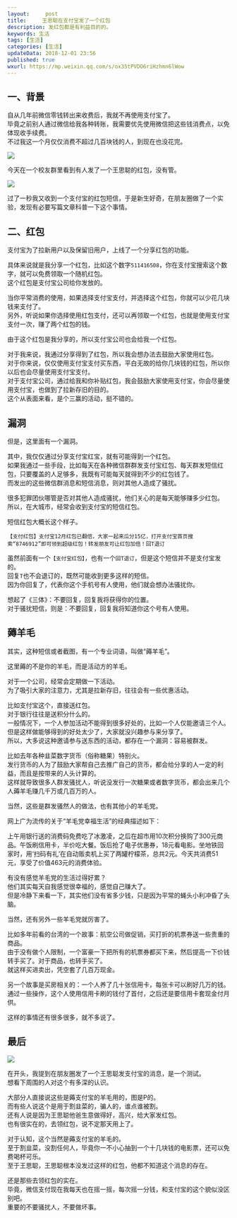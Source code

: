 ```yaml
---   
layout:     post  
title:     王思聪在支付宝发了一个红包
description: 发红包都是有利益目的的。 
keywords: 生活
tags: [生活]  
categories: [生活]  
updateData: 2018-12-01 23:56  
published: true   
wxurl: https://mp.weixin.qq.com/s/ox35tPVDO6riHzhmn6lWow  
---  
```


 


## 一、背景


自从几年前微信零钱转出来收费后，我就不再使用支付宝了。  
毕竟之前别人通过微信给我各种转账，我需要优先使用微信把这些钱消费点，以免体现收手续费。  
不过我这一个月仅仅消费不超过几百块钱的人，到现在也没花完。  

![](http://res2018.tiankonguse.com/images/2018/12/20181201233800.png)  


今天在一个校友群里看到有人发了一个王思聪的红包，没有管。  

![](http://res2018.tiankonguse.com/images/2018/12/20181201233939.jpg)

过了一秒我又收到一个支付宝的红包短信，于是新生好奇，在朋友圈做了一个实验，发现有必要写篇文章科普一下这个事情。  



## 二、红包


支付宝为了拉新用户以及保留旧用户，上线了一个分享红包的功能。  


具体来说就是我分享一个红包，比如这个数字`511416508`，你在支付宝搜索这个数字，就可以免费领取一个随机红包。  
这个红包是支付宝公司给你发放的。  


当你平常消费的使用，如果选择支付宝支付，并选择这个红包，你就可以少花几块钱来支付了。  
另外，听说如果你选择使用红包支付，还可以再领取一个红包，也就是使用支付宝支付一次，赚了两个红包的钱。  


由于这个红包是我分享的，所以支付宝公司也会给我一个红包。  



对于我来说，我通过分享得到了红包，所以我会想办法去鼓励大家使用红包。  
对于你来说，仅仅使用支付宝支付买东西，平白无故的给你几块钱的红包，所以你以后也会尽量使用支付宝支付。  
对于支付宝公司，通过给我和你补贴红包，我会鼓励大家使用支付宝，你会尽量使用支付宝，也做到了拉新存旧的目的。    
这个从表面来看，是个三赢的活动，挺不错的。  



## 漏洞


但是，这里面有一个漏洞。  


其中，我仅仅通过分享支付宝红宝，就有可能得到一个红包。  
如果我通过一些手段，比如每天在各种微信群群发支付宝红包、每天群发短信红包，只要覆盖的人足够多，我既有可能每天就得到不少的红包钱了。  
而发出的这些微信群消息和短信消息，则对其他人造成了骚扰。  


很多犯罪团伙哪管是否对其他人造成骚扰，他们关心的是每天能够赚多少红包。  
所以，在大城市，经常会收到支付宝的短信红包。  

短信红包大概长这个样子。    


```
【支付红包】支付宝12月红包已翻倍，大家一起来瓜分15亿，打开支付宝首页搜索“8746912”即可领到超级红包！转发朋友可让红包加倍！回T退订
```

虽然前面有一个`【支付宝红包】`，也有一个`回T退订`，但是这个短信并不是支付宝发的。  
回复`T`也不会退订的，既然可能收到更多这样的短信。   
因为你回复了，代表你这个手机号有人使用，他们就会想办法骚扰你。  


想起了《三体》：不要回复，回复我将获得你的位置。  
对于骚扰短信，则是：不要回复，回复我将知道你这个号有人使用。  


## 薅羊毛

其实，这种短信或者截图，有一个专业词语，叫做“薅羊毛”。  


这里薅的不是你的羊毛，而是活动方的羊毛。  


对于一个公司，经常会定期做一下活动。  
为了吸引大家的注意力，尤其是拉新存旧，往往会有一些优惠活动。  


比如支付宝这个，直接送红包。  
对于银行往往是送积分什么的。  
一般情况下，一个人参加活动不能得到很多好处的，比如一个人仅能邀请三个人。  
但是这样做能够得到的好处太少了，大家就没兴趣参与来分享了。  
所以，大多说这种邀请参与送东西的活动，都存在一个漏洞：容易被群发。  


比如去年各种韭菜数字货币（俗称糖果）特别火。  
发行货币的人为了鼓励大家帮自己去推广自己的货币，都会给分享的人一定的利益，而且是按带来的人头计算的。  
这样就导致很多人群发骚扰人，听说没发行一次糖果或者数字货币，都会出来几个人薅羊毛赚几千万或几百万的人。  


当然，这些是群发骚然人的做法，也有其他小的羊毛党。  


网上广为流传的关于“羊毛党幸福生活”的经典描述如下：  


上午用银行送的消费码免费吃了冰激凌，之后在超市用10次积分换购了300元商品。午饭刷信用卡，半价吃大餐。饭后抢了电子优惠券，18元看电影。坐地铁回家时，用‘扫码有礼’在自动贩卖机上买了两罐柠檬茶，总共2元。今天共消费51元，享受了价值463元的消费体验。  


有没有感觉羊毛党的生活过得好累？  
他们其实每天自我感觉很幸福的，感觉自己赚大了。  
但是冷静下来看一下，其实他们没有省多少钱，只是因为平常的蝇头小利冲昏了头脑。  


当然，还有另外一些羊毛党就厉害了。  


比如多年前看的台湾的一个故事：航空公司做促销，买打折的机票券送一些贵重的商品。  
由于没有做个人限制，一个富豪一下把所有的机票券都买下来，然后提高一下价钱转手买了。对于商品，也转手买了。  
就这样买进卖出，凭空套了几百万现金。  


另一个故事是买房相关的：一个人养了几十张信用卡，每张卡可以刷好几万的钱。  
通过一些操作，这个人使用信用卡刷的钱付了首付，之后还是要信用卡套现金付月供。  


这样的事情还有很多很多，就不多说了。  

## 最后

![](http://res2018.tiankonguse.com/images/2018/12/20181202004942.png)


在开头，我提到在朋友圈发了一个王思聪发支付宝的消息，是一个测试。  
想看下周围的人对这个有多深的认识。  


大部分人直接说这些是薅支付宝的羊毛用的，图是P的。  
而有些人说这个是用于割韭菜的，骗人的，谁点谁被割。  
还有人说是因为王思聪他爸生意做得好，高兴，给大家发红包。  
也有很实在的，去领红包，说不定那天用上了。  


对于认知，这个当然是薅支付宝的羊毛的。    
至于割韭菜，没割任何人，毕竟你一不小心抽到一个十几块钱的电影票，还可以免费喝杯可乐。  
至于王思聪，王思聪根本没发过这样的红包，他都不知道这个消息的存在。  


还是那些去领红包的实在。  
毕竟，微信支付现在我每天也在摇一摇，每次摇一分钱，和支付宝的这个貌似没区别吧。  
重要的不要骚扰人，不要做坏事。  





